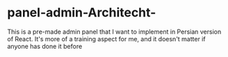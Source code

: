 # panel-admin-Architecht-
This is a pre-made admin panel that I want to implement in Persian version of React. It's more of a training aspect for me, and it doesn't matter if anyone has done it before
